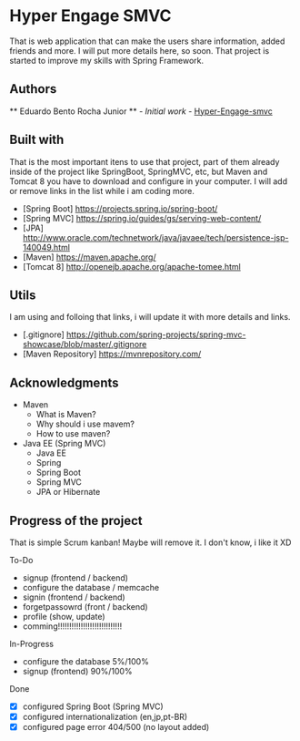 # Hyper Engage SMVC

That is web application  that can make the users share information, added friends and more.
I will put more details here, so soon. That project is started to improve my skills with Spring Framework.

## Authors

** Eduardo Bento Rocha Junior ** - *Initial work* - [Hyper-Engage-smvc](https://github.com/eduardobento2/hyper-engage-smvc)

## Built with

That is the most important itens to use that project, part of them already inside of the project like SpringBoot, 
SpringMVC, etc, but Maven and Tomcat 8 you have to download and configure in your computer.
I will add or remove links in the list while i am coding more.

* [Spring Boot] https://projects.spring.io/spring-boot/
* [Spring MVC]  https://spring.io/guides/gs/serving-web-content/
* [JPA] http://www.oracle.com/technetwork/java/javaee/tech/persistence-jsp-140049.html
* [Maven] https://maven.apache.org/
* [Tomcat 8] http://openejb.apache.org/apache-tomee.html

## Utils 

I am using and folloing that links, i will update it with more details and links.

* [.gitignore] https://github.com/spring-projects/spring-mvc-showcase/blob/master/.gitignore
* [Maven Repository] https://mvnrepository.com/

## Acknowledgments
* Maven
	* What is Maven?
	* Why should i use mavem? 
	* How to use maven?
* Java EE (Spring MVC)
	* Java EE
	* Spring
	* Spring Boot
	* Spring MVC
	* JPA or Hibernate
	
## Progress of the project
That is simple Scrum kanban! Maybe will remove it. I don't know, i like it XD

To-Do
- signup (frontend / backend)
- configure the database / memcache
- signin (frontend / backend)
- forgetpassowrd (front / backend)
- profile (show, update)
- comming!!!!!!!!!!!!!!!!!!!!!!!!!!!!

In-Progress
- configure the database 5%/100%
- signup (frontend) 90%/100%


Done
- [x] configured Spring Boot (Spring MVC)
- [x] configured internationalization (en,jp,pt-BR)
- [x] configured page error 404/500 (no layout added)
